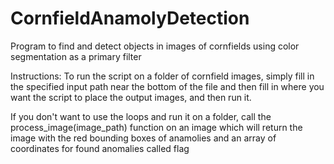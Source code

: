 # CornfieldAnamolyDetection
Program to find and detect objects in images of cornfields using color segmentation as a primary filter


Instructions:
To run the script on a folder of cornfield images, simply fill in the specified input path near the bottom of the file and then fill in where you want the script to place the output images, and then run it.

If you don't want to use the loops and run it on a folder, call the process_image(image_path) function on an image which will return the image with the red bounding boxes of anamolies and an array of coordinates for found anomalies called flag
